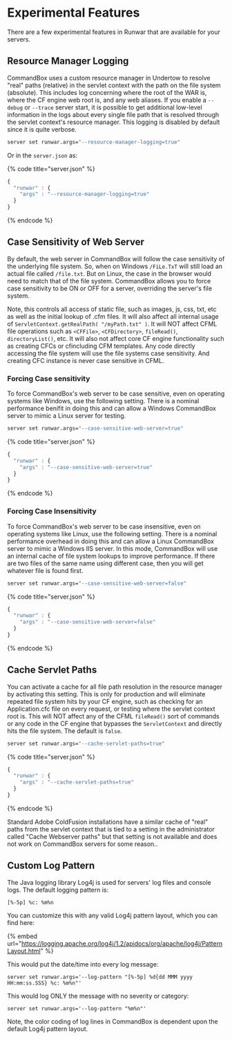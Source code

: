 # Experimental Features

There are a few experimental features in Runwar that are available for your servers. &#x20;

## Resource Manager Logging

CommandBox uses a custom resource manager in Undertow to resolve "real" paths (relative) in the servlet context with the path on the file system (absolute).  This includes log concerning where the root of the WAR is, where the CF engine web root is, and any web aliases.  If you enable a `--debug` or `--trace` server start, it is possible to get additional low-level information in the logs about every single file path that is resolved through the servlet context's resource manager.  This logging is disabled by default since it is quite verbose.

```bash
server set runwar.args="--resource-manager-logging=true"
```

Or in the `server.json` as:

{% code title="server.json" %}
```javascript
{
  "runwar" : {
    "args" : "--resource-manager-logging=true"
  }
}
```
{% endcode %}

## Case Sensitivity of Web Server

By default, the web server in CommandBox will follow the case sensitivity of the underlying file system.   So, when on Windows `/FiLe.TxT` will still load an actual file called `/file.txt`.  But on Linux, the case in the browser would need to match that of the file system.  CommandBox allows you to force case sensitivity to be ON or OFF for a server, overriding the server's file system. &#x20;

Note, this controls all access of static file, such as images, js, css, txt, etc as well as the initial lookup of .cfm files.  It will also affect all internal usage of `ServletContext.getRealPath( "/myPath.txt" )`.  It will NOT affect CFML file operations such as `<CFFile>`, `<CFDirectory>`, `fileRead()`, `directoryList()`, etc.  It will also not affect core CF engine functionality such as creating CFCs or cfincluding CFM templates.  Any code directly accessing the file system will use the file systems case sensitivity.  And creating CFC instance is never case sensitive in CFML.

### Forcing Case sensitivity

To force CommandBox's web server to be case sensitive, even on operating systems like Windows, use the following setting.  There is a nominal performance benifit in doing this and can allow a Windows CommandBox server to mimic a Linux server for testing.

```bash
server set runwar.args="--case-sensitive-web-server=true"
```

{% code title="server.json" %}
```javascript
{
  "runwar" : {
    "args" : "--case-sensitive-web-server=true"
  }
}
```
{% endcode %}

### Forcing Case Insensitivity

To force CommandBox's web server to be case insensitive, even on operating systems like Linux, use the following setting.  There is a nominal performance overhead in doing this and can allow a Linux CommandBox server to mimic a Windows IIS server.  In this mode, CommandBox will use an internal cache of file system lookups to improve performance.  If there are two files of the same name using different case, then you will get whatever file is found first.

```bash
server set runwar.args="--case-sensitive-web-server=false"
```

{% code title="server.json" %}
```javascript
{
  "runwar" : {
    "args" : "--case-sensitive-web-server=false"
  }
}
```
{% endcode %}

## Cache Servlet Paths

You can activate a cache for all file path resolution in the resource manager by activating this setting.  This is only for production and will eliminate repeated file system hits by your CF engine, such as checking for an Application.cfc file on every request, or testing where the servlet context root is.  This will NOT affect any of the CFML `fileRead()` sort of commands or any code in the CF engine that bypasses the `ServletContext` and directly hits the file system.  The default is `false`.

```bash
server set runwar.args="--cache-servlet-paths=true"
```

{% code title="server.json" %}
```javascript
{
  "runwar" : {
    "args" : "--cache-servlet-paths=true"
  }
}
```
{% endcode %}

Standard Adobe ColdFusion installations have a similar cache of "real" paths from the servlet context that is tied to a setting in the administrator called "Cache Webserver paths" but that setting is not available and does not work on CommandBox servers for some reason..

## Custom Log Pattern

The Java logging library Log4j is used for servers' log files and console logs.  The default logging pattern is:

```
[%-5p] %c: %m%n
```

You can customize this with any valid Log4j pattern layout, which you can find here:

{% embed url="https://logging.apache.org/log4j/1.2/apidocs/org/apache/log4j/PatternLayout.html" %}

This would put the date/time into every log message:

```
server set runwar.args='--log-pattern "[%-5p] %d{dd MMM yyyy HH:mm:ss.SSS} %c: %m%n"'
```

This would log ONLY the message with no severity or category:

```
server set runwar.args='--log-pattern "%m%n"'
```

Note, the color coding of log lines in CommandBox is dependent upon the default Log4j pattern layout.
